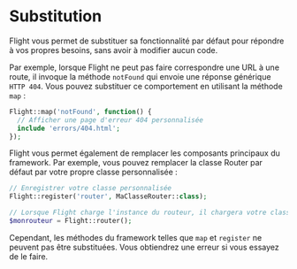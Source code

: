 # Substitution

Flight vous permet de substituer sa fonctionnalité par défaut pour répondre à vos propres besoins,
sans avoir à modifier aucun code.

Par exemple, lorsque Flight ne peut pas faire correspondre une URL à une route, il invoque la méthode `notFound`
qui envoie une réponse générique `HTTP 404`. Vous pouvez substituer ce comportement
en utilisant la méthode `map` :

```php
Flight::map('notFound', function() {
  // Afficher une page d'erreur 404 personnalisée
  include 'errors/404.html';
});
```

Flight vous permet également de remplacer les composants principaux du framework.
Par exemple, vous pouvez remplacer la classe Router par défaut par votre propre classe personnalisée :

```php
// Enregistrer votre classe personnalisée
Flight::register('router', MaClasseRouter::class);

// Lorsque Flight charge l'instance du routeur, il chargera votre classe
$monrouteur = Flight::router();
```

Cependant, les méthodes du framework telles que `map` et `register` ne peuvent pas être substituées. Vous obtiendrez
une erreur si vous essayez de le faire.